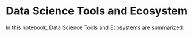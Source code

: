 # Data Science Tools and Ecosystem
In this notebook, Data Science Tools and Ecosystems are summarized.

